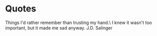 # Quotes
Things I'd rather remember than trusting my hand.\\
I knew it wasn't too important, but it made me sad anyway.  J.D. Salinger
